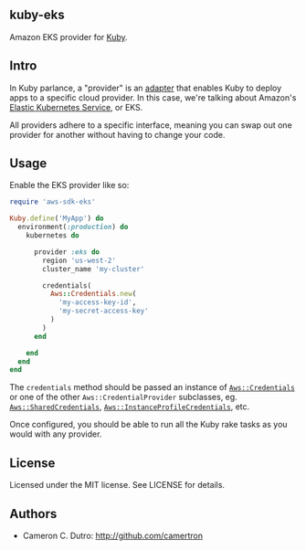 ## kuby-eks

Amazon EKS provider for [Kuby](https://github.com/getkuby/kuby-core).

## Intro

In Kuby parlance, a "provider" is an [adapter](https://en.wikipedia.org/wiki/Adapter_pattern) that enables Kuby to deploy apps to a specific cloud provider. In this case, we're talking about Amazon's [Elastic Kubernetes Service](https://aws.amazon.com/eks/), or EKS.

All providers adhere to a specific interface, meaning you can swap out one provider for another without having to change your code.

## Usage

Enable the EKS provider like so:

```ruby
require 'aws-sdk-eks'

Kuby.define('MyApp') do
  environment(:production) do
    kubernetes do

      provider :eks do
        region 'us-west-2'
        cluster_name 'my-cluster'

        credentials(
          Aws::Credentials.new(
            'my-access-key-id',
            'my-secret-access-key'
          )
        )
      end

    end
  end
end
```

The `credentials` method should be passed an instance of [`Aws::Credentials`](https://docs.aws.amazon.com/sdk-for-ruby/v3/api/Aws/Credentials.html) or one of the other `Aws::CredentialProvider` subclasses, eg. [`Aws::SharedCredentials`](https://docs.aws.amazon.com/sdk-for-ruby/v3/api/Aws/SharedCredentials.html), [`Aws::InstanceProfileCredentials`](https://docs.aws.amazon.com/sdk-for-ruby/v3/api/Aws/InstanceProfileCredentials.html), etc.

Once configured, you should be able to run all the Kuby rake tasks as you would with any provider.

## License

Licensed under the MIT license. See LICENSE for details.

## Authors

* Cameron C. Dutro: http://github.com/camertron
